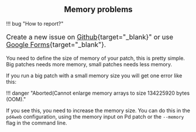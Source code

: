 <style>
  .md-typeset h1,
  .md-content__button {
    display: none;
  }
</style>

<h2 align="center">Memory problems</h2>

!!! bug "How to report?"
    <p style="font-size: 18px">Create a new issue on [Github](https://github.com/charlesneimog/pd4web/issues){target="_blank}" or use [Google Forms](https://forms.gle/qS7YX4QzrUKNXGkU7){target="_blank"}.</p>


You need to define the size of memory of your patch, this is pretty simple. Big patches needs more memory, small patches needs less memory.

If you run a big patch with a small memory size you will get one error like this:

!!! danger "Aborted(Cannot enlarge memory arrays to size 134225920 bytes (OOM)."

If you see this, you need to increase the memory size. You can do this in the `pd4web` configuration, using the memory input on Pd patch or the `--memory` flag in the command line.